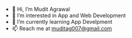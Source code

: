 - 👋 Hi, I’m Mudit Agrawal
- 👀 I’m interested in App and Web Development
- 🌱 I’m currently learning App Develpment
- 📫 Reach me at muditag007@gmail.com

<!---
muditag007/muditag007 is a ✨ special ✨ repository because its `README.md` (this file) appears on your GitHub profile.
You can click the Preview link to take a look at your changes.
--->
